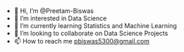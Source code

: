 - 👋 Hi, I’m @Preetam-Biswas
- 👀 I’m interested in Data Science
- 🌱 I’m currently learning Statistics and Machine Learning
- 💞️ I’m looking to collaborate on Data Science Projects
- 📫 How to reach me pbiswas5300@gmail.com

<!---
Preetam-Biswas/Preetam-Biswas is a ✨ special ✨ repository because its `README.md` (this file) appears on your GitHub profile.
You can click the Preview link to take a look at your changes.
--->
